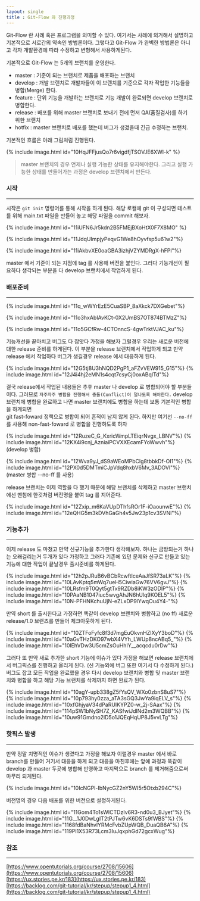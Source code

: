 ```yaml
---
layout: single
title : Git-Flow 와 진행과정
---
```


Git-Flow 란 사례 혹은 프로그램을 의미할 수 있다. 여기서는 사례에 의거해서 설명하고
기본적으로 서로간의 약속인 방법론이다. 그렇다고 Git-Flow 가 완벽한 방법론은 아니고
각자 개발환경에 따라 수정하고 변형해서 사용하게된다.

기본적으로 Git-Flow 는 5개의 브랜치를 운영한다.

- master : 기준이 되는 브랜치로 제품을 배포하는 브랜치
- develop : 개발 브랜치로 개발자들이 이 브랜치를 기준으로 각자 작업한 기능들을 병합(Merge) 한다.
- feature : 단위 기능을 개발하는 브랜치로 기능 개발이 완료되면 develop 브랜치로 병합한다.
- release : 배포를 위해 master 브랜치로 보내기 전에 먼저 QA(품질검사)를 하기 위한 브랜치
- hotfix : master 브랜치로 배포를 했는데 버그가 생겼을때 긴급 수정하는 브랜치.

기본적인 흐름은 아래 그림처럼 진행된다.

{% include image.html id="10HqJFFjusQo7r6vigdfjTSOVJE6XWI-k" %}

> master 브랜치의 경우 언제나 실행 가능한 상태를 유지해야한다. 그리고 실행 가능한 상태를 만들어가는
과정은 develop 브랜치에서 만든다.

### 시작
---
시작은 `git init` 명령어를 통해 시작을 하게 된다. 해당 로컬에 git 이 구성되면 
테스트를 위해 main.txt 파일을 만들어 놓고 해당 파일을 commit 해보자.

{% include image.html id="11iUFN6Jr5kdn2B5FMEjBXoHtX0F7X8MO" %}

{% include image.html id="11JdqUImpjyPeqvG1We8hOyvfsp5u61w2"%}

{% include image.html id="11iAkbvXE0oaGBA3izhjVZYMDRgX-hFPl"%}

master 에서 기준이 되는 지점에 tag 를 사용해 버전을 붙인다.
그러다 기능개선이 필요하다 생각되는 부분을 다 develop 브랜치에서 작업하게 된다.

### 배포준비
---
{% include image.html id="11q_wWYrEzE5CuaSBP_8aXkck7DXGebet"%}

{% include image.html id="11o3hxAbIAvKCt-0X2UmBS7OT874BTMzZ"%}

{% include image.html id="11o5GCfRw-4CTOnncS-4gwTrktVJAC_ku"%}

기능개선을 끝마치고 버그도 다 잡앗다 가정을 해보자 그럴경우 우리는 새로운 버전에 대한 release 준비를
하게된다. 이 부분을 release 브랜치에서 작업하게 되고 만약 release 에서 작업하다 버그가 생길경우 release 에서 대응하게 된다.

{% include image.html id="12G5tj8U3hNQD2PgP1_aFZvVEW915_G15"%}
{% include image.html id="12J4i4hj2eMN1s4cqt7csyCj0oxABqlTd"%}


결국 release에서 작업된 내용들은 추후 master 나 develop 로 병합되어야 할 부분들이다. 그러므로
`자주자주 병합을 진행해서 충돌(Conflict)이 덜나도록 해야한다.`
develop 브랜치에 병합을 완료하고 나면 master 브랜치에도 병합을 하는데 보통 기본적인 병합을 하게되면  
git fast-foward 정책으로 병합이 되어 흔적이 남지 않게 된다. 하지만 여기선 `--no-ff` 를 사용해
non-fast-foward 로 병합을 진행하도록 하자

{% include image.html id="12RuzeC_G_KxricWmpLTEiqrNvgx_LBNV"%}
{% include image.html id="12KX4i9cnj_AzniaiPCVXXEcamFYoWwvh"%}
(develop 병합)

{% include image.html id="12Wva9yJ_dS9aWEoMPbClg8tbbkDf-OI1"%}
{% include image.html id="12PX0d5DMTmiCJpVdq8hxbV6Mv_3ADOVl"%}
(master 병합 --no-ff 를 사용)

release 브랜치는 이제 역할을 다 했기 때문에 해당 브랜치를 삭제하고 master 브랜치에선 맨첨에 한것처럼 버전명을 붙여 tag 를 지어준다. 

{% include image.html id="12Zxip_m6KaVUpDThfsROr1F-iOaounwE"%}
{% include image.html id="12eQHG5m3kDVhGaGh4v5Jw23p1cv3SVNl"%}

### 기능추가
---
이제 release 도 마쳤고 만약 신규기능을 추가한다 생각해보자. 하나는 금방되는거 하나는 오래걸리는거 
두개가 있다 가정하고 그러다 기존에 있던 문제와 신규로 만들고 있는 기능에 대한 작업이 끝날경우
출시준비를 하게된다.

{% include image.html id="12h2pJRuB6vBCbRcwftIceAaJfSR73aLK"%}
{% include image.html id="10LAvKptq5mWq7ueH5CiwiaGw76VV6gvJ"%}
{% include image.html id="10LRsfm9T0Qyt5gtTx9RZDb8iKW3zODlP"%}
{% include image.html id="10PAaNB1047iuc5wvgAhJN6hUlq9KOEL5"%}
{% include image.html id="10N-PFHNKchuUjN-eZLxDP9lYwqOu4Y4-"%}

만약 short 를 출시한다고 가정하면 똑같이 develop 브랜치와 병합하고 (no ff) 새로운 release/1.0 브랜츠를
만들어 체크아웃하게 된다.

{% include image.html id="10ZTFoFyfc8f3d7mgEuOkvnHZIXyY3boD"%}
{% include image.html id="10aGvTHzDKO97wbX4VYh_LWUp8ncABq5_"%}
{% include image.html id="10lEhVDw3U5cmZsOuHhIY__acqcdu0rDw"%}

그러다 또 만약 새로 추가한 short 기능에 이슈가 있다 가정을 해보면 release 브랜치에서 버그픽스를 진행하고
올리게 된다. (신 기능외에 버그 또한 여기서 다 수정하게 된다.)  
버그도 잡고 모든 작업을 완료했을 경우 다시 develop 브랜치와 병합 및 master 브랜치와 병합을 하고
해당 기능 브랜치를 삭제까지 하면 완료가 된다.

{% include image.html id="10agY-upb338gZ5fYsQV_WXo0zbnS8uS7"%}
{% include image.html id="10p793hy0zza_aTA3sGQ3JwYa9iqELV_s"%}
{% include image.html id="10xfGhjyaV34dPaRUIKYPZ0-w_2j-SAax"%}
{% include image.html id="114pSW1bNySH7Z_KASfwiJdlNd2m3WQBB"%}
{% include image.html id="10uw91Gmdno2lD5o1JQEqHqUP8J5vvLTg"%}

### 핫픽스 발생
---
만약 정말 치명적인 이슈가 생겼다고 가정을 해보자 이럴경우 master 에서 바로 branch를 만들어
거기서 대응을 하게 되고 대응을 마친후에는 앞에 과정과 똑같이 develop 과 master 두곳에 병합해 반영하고
마지막으로 branch 를 제거해줌으로써 마무리 되게된다.

{% include image.html id="10IcNGPl-IbNycGZ2nY5WI5r5Otxb294C"%}

버전명의 경우 다음 배포를 위한 버전으로 설정하게된다.

{% include image.html id="11Gom4To1sWICTDzIv6R3-nd0u3_BJyet"%}
{% include image.html id="11G__1J0DwLgIT2tPJTw6vK6DSTs9fWBS"%}
{% include image.html id="1168fdBaNhvlYRMcFvbZUpWQB_DuaQB6A"%}
{% include image.html id="119Pl1X53R73Lcm3IuJqxphGd72gcxWug"%}

### 참조
---
[https://www.opentutorials.org/course/2708/15606](https://www.opentutorials.org/course/2708/15606)
[https://ux.stories.pe.kr/183](https://ux.stories.pe.kr/183)
[https://backlog.com/git-tutorial/kr/stepup/stepup1_4.html](https://backlog.com/git-tutorial/kr/stepup/stepup1_4.html)
